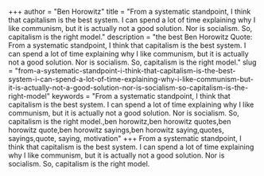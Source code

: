 +++
author = "Ben Horowitz"
title = "From a systematic standpoint, I think that capitalism is the best system. I can spend a lot of time explaining why I like communism, but it is actually not a good solution. Nor is socialism. So, capitalism is the right model."
description = "the best Ben Horowitz Quote: From a systematic standpoint, I think that capitalism is the best system. I can spend a lot of time explaining why I like communism, but it is actually not a good solution. Nor is socialism. So, capitalism is the right model."
slug = "from-a-systematic-standpoint-i-think-that-capitalism-is-the-best-system-i-can-spend-a-lot-of-time-explaining-why-i-like-communism-but-it-is-actually-not-a-good-solution-nor-is-socialism-so-capitalism-is-the-right-model"
keywords = "From a systematic standpoint, I think that capitalism is the best system. I can spend a lot of time explaining why I like communism, but it is actually not a good solution. Nor is socialism. So, capitalism is the right model.,ben horowitz,ben horowitz quotes,ben horowitz quote,ben horowitz sayings,ben horowitz saying,quotes, sayings,quote, saying, motivation"
+++
From a systematic standpoint, I think that capitalism is the best system. I can spend a lot of time explaining why I like communism, but it is actually not a good solution. Nor is socialism. So, capitalism is the right model.

